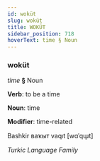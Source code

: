 ```yaml
---
id: woküt
slug: woküt
title: WOKÜT
sidebar_position: 718
hoverText: time § Noun
---
```


### woküt

*time* **§** Noun

**Verb**: to be a time

**Noun**: time

**Modifier**: time-related

Bashkir ваҡыт vaqıt [wɑˈqɯ̞t]

*Turkic Language Family*